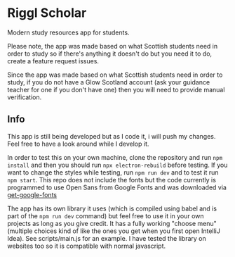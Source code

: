 # Riggl Scholar
Modern study resources app for students.

Please note, the app was made based on what Scottish students need in order to study so if there's anything it doesn't do but you need it to do, create a feature request issues.

Since the app was made based on what Scottish students need in order to study, if you do not have a Glow Scotland account (ask your guidance teacher for one if you don't have one) then you will need to provide manual verification.

## Info
This app is still being developed but as I code it, i will push my changes. Feel free to have a look around while I develop it.

In order to test this on your own machine, clone the repository and run `npm install` and then you should run `npx electron-rebuild` before testing. If you want to change the styles while testing, run `npm run dev` and to test it run `npm start`.
This repo does not include the fonts but the code currently is programmed to use Open Sans from Google Fonts and was downloaded via [get-google-fonts](https://npmjs.org/package/get-google-font)

The app has its own library it uses (which is compiled using babel and is part of the `npm run dev` command) but feel free to use it in your own projects as long as you give credit. It has a fully working "choose menu" (multiple choices kind of like the ones you get when you first open IntelliJ Idea). See scripts/main.js for an example. I have tested the library on websites too so it is compatible with normal javascript.

